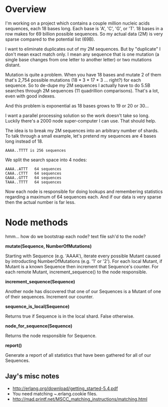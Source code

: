 Overview
========

I'm working on a project which contains a couple million nucleic acids sequences, 
each 18 bases long. Each base is 'A', 'C', 'G', or 'T'. 18 bases in a row 
makes for 69 billion possible sequences. So my actual data (2M) is very 
sparse compared to the potential list (69B).

I want to eliminate duplicates out of my 2M sequences. But by "duplicate" I 
don't mean exact match only. I mean any sequence that is one mutation (a 
single base changes from one letter to another letter) or two mutations distant.

Mutation is quite a problem. When you have 18 bases and mutate 2 of them 
that's 2,754 possible mutations (18 \* 3 \* 17 \* 3 ... right?) for each sequence. 
So to de-dupe my 2M sequences I actually have to do 5.5B searches through 2M 
sequences (11 quadrillion comparisons). That's a lot, even with good indexes.

And this problem is exponential as 18 bases grows to 19 or 20 or 30...

I want a parallel processing solution so the work doesn't take so long. 
Luckily there's a 2000 node super-computer I can use. That should help.

The idea is to break my 2M sequences into an arbitrary number of shards.  
To talk through a small example, let's pretend my sequences are 4 bases 
long instead of 18.

    AAAA..TTTT is 256 sequences

We split the search space into 4 nodes:

    AAAA..ATTT   64 sequences
    CAAA..CTTT   64 sequences
    GAAA..GTTT   64 sequences
    TAAA..TTTT   64 sequences

Now each node is responsible for doing lookups and remembering statistics
regarding a maximum of 64 sequences each. And if our data is very sparse
then the actual number is far less.



Node methods
============

hmm... how do we bootstrap each node? text file ssh'd to the node?

**mutate(Sequence, NumberOfMutations)**

  Starting with Sequence (e.g. 'AAAA'), iterate every possible Mutant caused by introducting
  NumberOfMutations (e.g. '1' or '2'). For each local Mutant, if Mutant is a known Sequence
  then increment that Sequence's counter. For each remote Mutant, increment_sequence()
  to the node responsible.

**increment_sequence(Sequence)**

  Another node has discovered that one of our Sequences is a Mutant of one of their
  sequences. Increment our counter.

**sequence_is_local(Sequence)**

  Returns true if Sequence is in the local shard. False otherwise.

**node_for_sequence(Sequence)**

  Returns the node responsible for Sequence.

**report()**

  Generate a report of all statistics that have been gathered for all of our Sequences.



Jay's misc notes
----------------

* http://erlang.org/download/getting_started-5.4.pdf
* You need matching ~.erlang.cookie files.
* http://mad.printf.net/MSCC_matching_instructions/matching.html

